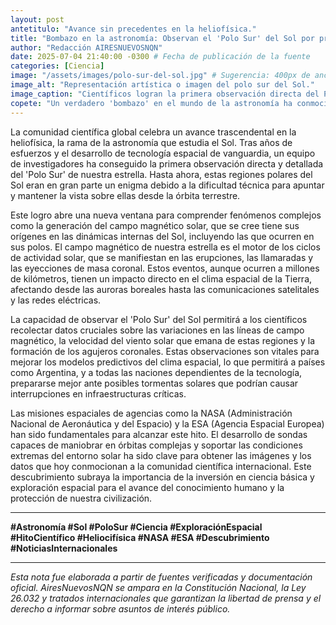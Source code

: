 ```yaml
---
layout: post
antetitulo: "Avance sin precedentes en la heliofísica."
title: "Bombazo en la astronomía: Observan el 'Polo Sur' del Sol por primera vez y prometen descifrar su campo magnético."
author: "Redacción AIRESNUEVOSNQN"
date: 2025-07-04 21:40:00 -0300 # Fecha de publicación de la fuente
categories: [Ciencia]
image: "/assets/images/polo-sur-del-sol.jpg" # Sugerencia: 400px de ancho por 225px de alto (16:9)
image_alt: "Representación artística o imagen del polo sur del Sol."
image_caption: "Científicos logran la primera observación directa del Polo Sur solar."
copete: "Un verdadero 'bombazo' en el mundo de la astronomía ha conmocionado a la comunidad científica internacional. Investigadores han logrado observar por primera vez en la historia el 'Polo Sur' del Sol, un hito sin precedentes que promete desvelar misterios cruciales sobre el funcionamiento de nuestra estrella. Esta observación histórica, posible gracias a misiones espaciales avanzadas, es fundamental para entender procesos como la generación del campo magnético solar y los ciclos de actividad que influyen directamente en el clima espacial y afectan a la Tierra."
---
```


La comunidad científica global celebra un avance trascendental en la heliofísica, la rama de la astronomía que estudia el Sol. Tras años de esfuerzos y el desarrollo de tecnología espacial de vanguardia, un equipo de investigadores ha conseguido la primera observación directa y detallada del 'Polo Sur' de nuestra estrella. Hasta ahora, estas regiones polares del Sol eran en gran parte un enigma debido a la dificultad técnica para apuntar y mantener la vista sobre ellas desde la órbita terrestre.

Este logro abre una nueva ventana para comprender fenómenos complejos como la generación del campo magnético solar, que se cree tiene sus orígenes en las dinámicas internas del Sol, incluyendo las que ocurren en sus polos. El campo magnético de nuestra estrella es el motor de los ciclos de actividad solar, que se manifiestan en las erupciones, las llamaradas y las eyecciones de masa coronal. Estos eventos, aunque ocurren a millones de kilómetros, tienen un impacto directo en el clima espacial de la Tierra, afectando desde las auroras boreales hasta las comunicaciones satelitales y las redes eléctricas.

La capacidad de observar el 'Polo Sur' del Sol permitirá a los científicos recolectar datos cruciales sobre las variaciones en las líneas de campo magnético, la velocidad del viento solar que emana de estas regiones y la formación de los agujeros coronales. Estas observaciones son vitales para mejorar los modelos predictivos del clima espacial, lo que permitirá a países como Argentina, y a todas las naciones dependientes de la tecnología, prepararse mejor ante posibles tormentas solares que podrían causar interrupciones en infraestructuras críticas.

Las misiones espaciales de agencias como la NASA (Administración Nacional de Aeronáutica y del Espacio) y la ESA (Agencia Espacial Europea) han sido fundamentales para alcanzar este hito. El desarrollo de sondas capaces de maniobrar en órbitas complejas y soportar las condiciones extremas del entorno solar ha sido clave para obtener las imágenes y los datos que hoy conmocionan a la comunidad científica internacional. Este descubrimiento subraya la importancia de la inversión en ciencia básica y exploración espacial para el avance del conocimiento humano y la protección de nuestra civilización.

---
**#Astronomía #Sol #PoloSur #Ciencia #ExploraciónEspacial #HitoCientífico #Heliocifísica #NASA #ESA #Descubrimiento #NoticiasInternacionales**

---
*Esta nota fue elaborada a partir de fuentes verificadas y documentación oficial. AiresNuevosNQN se ampara en la Constitución Nacional, la Ley 26.032 y tratados internacionales que garantizan la libertad de prensa y el derecho a informar sobre asuntos de interés público.*